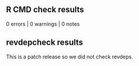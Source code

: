 ## R CMD check results

0 errors | 0 warnings | 0 notes

## revdepcheck results

This is a patch release so we did not check revdeps.
